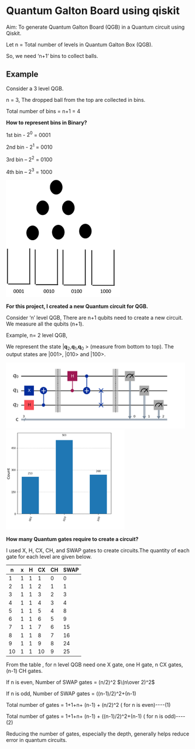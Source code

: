 # Quantum Galton Board using qiskit
Aim: To generate Quantum Galton Board (QGB) in a Quantum circuit using Qiskit.

Let   n = Total number of levels in Quantum Galton Box (QGB).

So, we need ‘n+1’ bins to collect balls. 
## Example
Consider a 3 level QGB.
   
   n = 3, The dropped ball from the top are collected in bins.

   Total number of bins = n+1 = 4

   **How to represent bins in Binary?** 
   
   1st bin - $2^0$ = 0001
   
   2nd bin - $2^1$ = 0010
   
   3rd bin – $2^2$ = 0100
   
   4th bin – $2^3$ = 1000
   
 ![image](https://github.com/basid4739/Qwomanium-2025/blob/main/QGB.png?raw=true)
   

**For this project, I created a new Quantum circuit for QGB.** 

Consider ‘n’ level QGB, There are n+1 qubits need to create a new circuit. We measure all the qubits (n+1).

Example, n= 2 level QGB,

We represent the state |**q**<sub>2</sub>,**q**<sub>1</sub>,**q**<sub>0</sub> > (measure from bottom to top). The output states are |001>, |010> and |100>. 

![image](https://github.com/basid4739/Qwomanium-2025/blob/main/2_level.png)
![image](https://github.com/basid4739/Qwomanium-2025/blob/main/2_level_output.png)

**How many Quantum gates require to create a circuit?**

I used X, H, CX, CH, and SWAP gates to create circuits.The quantity of each gate for each level are given below.

| n | x | H | CX | CH | SWAP |
| --|-- | --| -- | -- | ---  |
| 1|1|1|1|0|0 |
|2|1|1|2|1|1|
|3|1|1|3|2|3|
|4|1|1|4|3|4|
|5|1|1|5|4|8|
|6|1|1|6|5|9|
|7|1|1|7|6|15|
|8|1|1|8|7|16|
|9|1|1|9|8|24|
|10|1|1|10|9|25|

From the table , for n level QGB need one X gate, one H gate, n CX gates, (n-1) CH gates.

If n is even, Number of SWAP gates = (n/2)^2  $\(n\over 2)^2$

If n is odd, Number of SWAP gates = ((n-1)/2)^2+(n-1)

Total number of gates = 1+1+n+ (n-1) + (n/2)^2         ( for n is even)----(1)

Total number of gates = 1+1+n+ (n-1) + ((n-1)/2)^2+(n-1)        ( for n is odd)----(2)

Reducing the number of gates, especially the depth, generally helps reduce error in quantum circuits.


  




